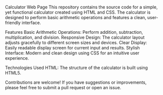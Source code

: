 Calculator Web Page
This repository contains the source code for a simple, yet functional calculator created using HTML and CSS. The calculator is designed to perform basic arithmetic operations and features a clean, user-friendly interface.

Features
Basic Arithmetic Operations: Perform addition, subtraction, multiplication, and division.
Responsive Design: The calculator layout adjusts gracefully to different screen sizes and devices.
Clear Display: Easily readable display screen for current input and results.
Stylish Interface: Modern and clean design using CSS for an intuitive user experience.

Technologies Used
HTML: The structure of the calculator is built using HTML5.

Contributions are welcome! If you have suggestions or improvements, please feel free to submit a pull request or open an issue.
